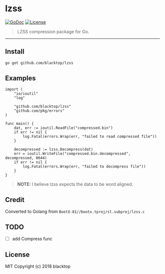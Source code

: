 # lzss

[![GoDoc](https://godoc.org/github.com/blacktop/lzss?status.svg)](https://pkg.go.dev/github.com/blacktop/lzss) [![License](http://img.shields.io/:license-mit-blue.svg)](http://doge.mit-license.org)

> LZSS compression package for Go.

---

## Install

```bash
go get github.com/blacktop/lzss
```

## Examples

```golang
import (
    "io/ioutil"
    "log"

    "github.com/blacktop/lzss"
    "github.com/pkg/errors"
)

func main() {
    dat, err := ioutil.ReadFile("compressed.bin")
    if err != nil {
        log.Fatal(errors.Wrap(err, "failed to read compressed file"))
    }

    decompressed := lzss.Decompress(dat)
    err = ioutil.WriteFile("compressed.bin.decompressed", decompressed, 0644)
    if err != nil {
        log.Fatal(errors.Wrap(err, "failed to decompress file"))
    }
}
```

> **NOTE:** I believe lzss expects the data to be word aligned.

## Credit

Converted to Golang from `BootX-81//bootx.tproj/sl.subproj/lzss.c`

## TODO

- [ ] add Compress func

## License

MIT Copyright (c) 2018 blacktop
